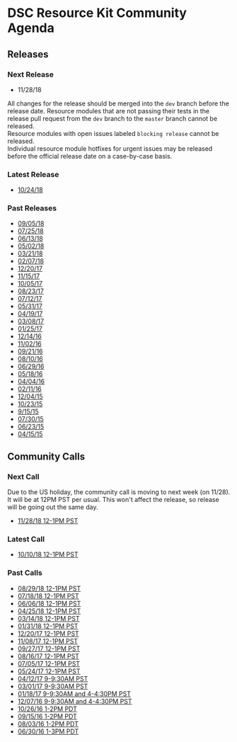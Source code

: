 # DSC Resource Kit Community Agenda

## Releases

### Next Release

- 11/28/18

All changes for the release should be merged into the `dev` branch before the release date. 
Resource modules that are not passing their tests in the release pull request from the `dev` branch to the `master` branch cannot be released.  
Resource modules with open issues labeled `blocking release` cannot be released.  
Individual resource module hotfixes for urgent issues may be released before the official release date on a case-by-case basis.  

### Latest Release

- [10/24/18](https://blogs.msdn.microsoft.com/powershell/2018/10/25/dsc-resource-kit-release-october-2018/)

### Past Releases

- [09/05/18](https://blogs.msdn.microsoft.com/powershell/2018/09/05/dsc-resource-kit-release-september-2018/)
- [07/25/18](https://blogs.msdn.microsoft.com/powershell/2018/07/25/dsc-resource-kit-release-july-2018/)
- [06/13/18](https://blogs.msdn.microsoft.com/powershell/2018/06/13/dsc-resource-kit-release-june-2018/)
- [05/02/18](https://blogs.msdn.microsoft.com/powershell/2018/05/02/dsc-resource-kit-release-may-2018/)
- [03/21/18](https://blogs.msdn.microsoft.com/powershell/2018/03/21/dsc-resource-kit-release-march-2018/)
- [02/07/18](https://blogs.msdn.microsoft.com/powershell/2018/02/07/dsc-resource-kit-release-february-2018/)
- [12/20/17](https://blogs.msdn.microsoft.com/powershell/2017/12/20/dsc-resource-kit-release-december-2017/)
- [11/15/17](https://blogs.msdn.microsoft.com/powershell/2017/11/15/dsc-resource-kit-release-november-2017/)
- [10/05/17](https://blogs.msdn.microsoft.com/powershell/2017/10/05/dsc-resource-kit-release-october-2017/)
- [08/23/17](https://blogs.msdn.microsoft.com/powershell/2017/08/23/dsc-resource-kit-release-august-2017/)
- [07/12/17](https://blogs.msdn.microsoft.com/powershell/2017/07/12/dsc-resource-kit-release-july-2017/)
- [05/31/17](https://blogs.msdn.microsoft.com/powershell/2017/05/31/dsc-resource-kit-release-may-2017/)
- [04/19/17](https://blogs.msdn.microsoft.com/powershell/2017/04/19/dsc-resource-kit-release-april-2017/)
- [03/08/17](https://blogs.msdn.microsoft.com/powershell/2017/03/08/dsc-resource-kit-release-march-2017/)
- [01/25/17](https://blogs.msdn.microsoft.com/powershell/2017/01/25/dsc-resource-kit-release-january-2017/)
- [12/14/16](https://blogs.msdn.microsoft.com/powershell/2016/12/14/dsc-resource-kit-release-december-2016/)
- [11/02/16](https://blogs.msdn.microsoft.com/powershell/2016/11/02/dsc-resource-kit-november-2016-release/)
- [09/21/16](https://blogs.msdn.microsoft.com/powershell/2016/09/21/dsc-resource-kit-september-release/)
- [08/10/16](https://blogs.msdn.microsoft.com/powershell/2016/08/10/dsc-resource-kit-august-release/)
- [06/29/16](https://blogs.msdn.microsoft.com/powershell/2016/06/29/dsc-resource-kit-june-release/)
- [05/18/16](https://blogs.msdn.microsoft.com/powershell/2016/05/18/dsc-resource-kit-anniversary-release/)
- [04/04/16](https://blogs.msdn.microsoft.com/powershell/2016/04/04/dsc-resource-kit-update/)
- [02/11/16](https://blogs.msdn.microsoft.com/powershell/2016/02/11/dsc-resource-kit-gets-even-bigger/)
- [12/04/15](https://blogs.msdn.microsoft.com/powershell/2015/12/04/recent-updates-to-dsc-resource-kit/)
- [10/23/15](https://blogs.msdn.microsoft.com/powershell/2015/10/23/dsc-resource-kit-updates-are-here/)
- [9/15/15](https://blogs.msdn.microsoft.com/powershell/2015/09/15/updated-dsc-resource-kit-available-in-the-powershell-gallery/)
- [07/30/15](https://blogs.msdn.microsoft.com/powershell/2015/07/30/whats-new-in-dsc-resource-kit/)
- [06/23/15](https://blogs.msdn.microsoft.com/powershell/2015/06/23/dsc-resource-kit-flourishes-as-open-source/)
- [04/15/15](https://blogs.msdn.microsoft.com/powershell/2015/04/27/dsc-resource-kit-moved-to-github/)

## Community Calls

### Next Call

Due to the US holiday, the community call is moving to next week (on 11/28). It will be at 12PM PST per usual. This won't affect the release, so release will be going out the same day.
- [11/28/18 12-1PM PST](https://github.com/PowerShell/DscResources/blob/master/CommunityCalls/2018-11-28)

### Latest Call

- [10/10/18 12-1PM PST](https://github.com/PowerShell/DscResources/blob/master/CommunityCalls/2018-10-10)

### Past Calls

- [08/29/18 12-1PM PST](https://github.com/PowerShell/DscResources/blob/master/CommunityCalls/2018-08-29)
- [07/18/18 12-1PM PST](https://github.com/PowerShell/DscResources/blob/master/CommunityCalls/2018-07-18)
- [06/06/18 12-1PM PST](https://github.com/PowerShell/DscResources/tree/master/CommunityCalls/2018-06-06)
- [04/25/18 12-1PM PST](https://github.com/PowerShell/DscResources/tree/master/CommunityCalls/2018-04-25)
- [03/14/18 12-1PM PST](https://github.com/PowerShell/DscResources/tree/master/CommunityCalls/2018-03-14)
- [01/31/18 12-1PM PST](https://github.com/PowerShell/DscResources/tree/master/CommunityCalls/2018-01-31)
- [12/20/17 12-1PM PST](https://github.com/PowerShell/DscResources/blob/master/CommunityCalls/2017-12-20)
- [11/08/17 12-1PM PST](https://github.com/PowerShell/DscResources/tree/master/CommunityCalls/2017-11-08)
- [09/27/17 12-1PM PST](https://github.com/PowerShell/DscResources/blob/master/CommunityCalls/2017-09-27)
- [08/16/17 12-1PM PST](https://github.com/PowerShell/DscResources/blob/master/CommunityCalls/2017-08-16)
- [07/05/17 12-1PM PST](https://github.com/PowerShell/DscResources/blob/master/CommunityCalls/2017-07-05)
- [05/24/17 12-1PM PST](https://github.com/PowerShell/DscResources/blob/master/CommunityCalls/2017-05-24)
- [04/12/17 9-9:30AM PST](https://github.com/PowerShell/DscResources/blob/master/CommunityCalls/04-12-17)
- [03/01/17 9-9:30AM PST](https://github.com/PowerShell/DscResources/blob/master/CommunityCalls/03-01-17)
- [01/18/17 9-9:30AM and 4-4:30PM PST](https://github.com/PowerShell/DscResources/blob/master/CommunityCalls/01-18-17)
- [12/07/16 9-9:30AM and 4-4:30PM PST](https://github.com/PowerShell/DscResources/blob/master/CommunityCalls/12-07-16)
- [10/26/16 1-2PM PDT](https://github.com/PowerShell/DscResources/blob/master/CommunityCalls/10-26-16)
- [09/15/16 1-2PM PDT](https://github.com/PowerShell/DscResources/blob/master/CommunityCalls/09-15-16)
- [08/03/16 1-2PM PDT](https://github.com/PowerShell/DscResources/blob/master/CommunityCalls/08-03-16)
- [06/30/16 1-3PM PDT](https://github.com/PowerShell/DscResources/tree/master/CommunityCalls/06-30-16)
